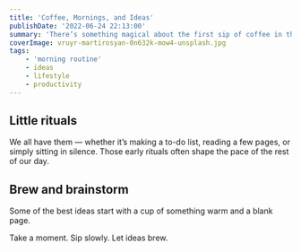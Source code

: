 ```yaml
---
title: 'Coffee, Mornings, and Ideas'
publishDate: '2022-06-24 22:13:00'
summary: 'There’s something magical about the first sip of coffee in the morning. The day is still quiet, thoughts begin to form, and the smell alone seems to awaken possibility.'
coverImage: vruyr-martirosyan-0n632k-mow4-unsplash.jpg
tags:
    - 'morning routine'
    - ideas
    - lifestyle
    - productivity
---
```

## Little rituals

We all have them — whether it’s making a to-do list, reading a few pages, or simply sitting in silence. Those early rituals often shape the pace of the rest of our day.

## Brew and brainstorm

Some of the best ideas start with a cup of something warm and a blank page.

Take a moment. Sip slowly. Let ideas brew.